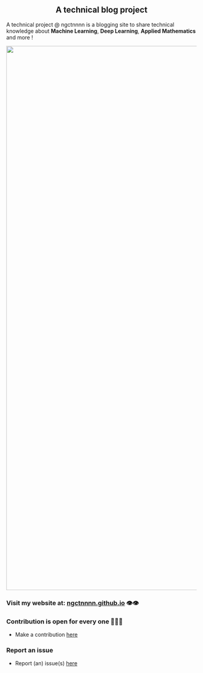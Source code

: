 <div align='center'>

## A technical blog project
</div> 

A technical project @ ngctnnnn is a blogging site to share technical knowledge about **Machine Learning**, **Deep Learning**, **Applied Mathematics** and more !

<div align='center'>
  
<img width="1440" alt="Screen Shot 2021-09-23 at 14 16 18" src="https://user-images.githubusercontent.com/67086934/134468263-91c8e5bf-934d-40ff-a6b9-eeb61f92b895.png">
 </div>

### Visit my website at: [ngctnnnn.github.io](https://ngctnnnn.github.io) 👁️👁️

### Contribution is open for every one 🖖🖖🖖
- Make a contribution [here](https://github.com/ngctnnnn/ngctnnnn.github.io/blob/main/CONTRIBUTING.md)

### Report an issue
- Report (an) issue(s) [here](https://github.com/ngctnnnn/ngctnnnn.github.io/tree/main/.github/ISSUE_TEMPLATE)
